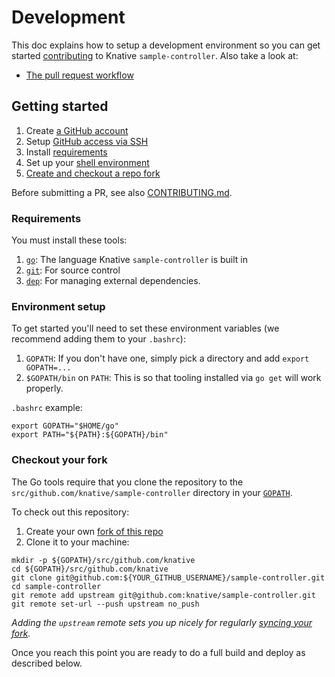# Development

This doc explains how to setup a development environment so you can get started
[contributing](https://github.com/knative/docs/blob/master/community/CONTRIBUTING.md)
to Knative `sample-controller`. Also take a look at:

* [The pull request workflow](https://github.com/knative/docs/blob/master/community/CONTRIBUTING.md#pull-requests)

## Getting started

1. Create [a GitHub account](https://github.com/join)
1. Setup [GitHub access via
   SSH](https://help.github.com/articles/connecting-to-github-with-ssh/)
1. Install [requirements](#requirements)
1. Set up your [shell environment](#environment-setup)
1. [Create and checkout a repo fork](#checkout-your-fork)

Before submitting a PR, see also [CONTRIBUTING.md](./CONTRIBUTING.md).

### Requirements

You must install these tools:

1. [`go`](https://golang.org/doc/install): The language Knative `sample-controller` is built in
1. [`git`](https://help.github.com/articles/set-up-git/): For source control
1. [`dep`](https://github.com/golang/dep): For managing external dependencies.

### Environment setup

To get started you'll need to set these environment variables (we recommend
adding them to your `.bashrc`):

1. `GOPATH`: If you don't have one, simply pick a directory and add
`export GOPATH=...`
1. `$GOPATH/bin` on `PATH`: This is so that tooling installed via `go get` will
work properly.

`.bashrc` example:

```shell
export GOPATH="$HOME/go"
export PATH="${PATH}:${GOPATH}/bin"
```

### Checkout your fork

The Go tools require that you clone the repository to the `src/github.com/knative/sample-controller` directory
in your [`GOPATH`](https://github.com/golang/go/wiki/SettingGOPATH).

To check out this repository:

1. Create your own [fork of this
  repo](https://help.github.com/articles/fork-a-repo/)
1. Clone it to your machine:

  ```shell
  mkdir -p ${GOPATH}/src/github.com/knative
  cd ${GOPATH}/src/github.com/knative
  git clone git@github.com:${YOUR_GITHUB_USERNAME}/sample-controller.git
  cd sample-controller
  git remote add upstream git@github.com:knative/sample-controller.git
  git remote set-url --push upstream no_push
  ```

_Adding the `upstream` remote sets you up nicely for regularly [syncing your
fork](https://help.github.com/articles/syncing-a-fork/)._

Once you reach this point you are ready to do a full build and deploy as described below.
